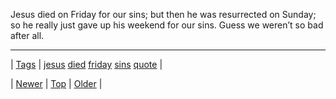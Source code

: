 <!--
title: Jesus died on Friday for our sins; but then he was resurrected on Sunday; so he really just gave up his weekend for our sins. Guess we weren&rsquo;t so bad after all.
date: 2020-06-28T15:27:00.169Z
tags: jesus, died, friday, sins, quote
-->




Jesus died on Friday for our sins; but then he was resurrected on Sunday; so he really just gave up his weekend for our sins. Guess we weren&rsquo;t so bad after all.

<!--BOTTOM-POST-NAVIGATION-->
---

| [Tags](tags.md) | [jesus](tag-jesus.md) [died](tag-died.md) [friday](tag-friday.md) [sins](tag-sins.md) [quote](tag-quote.md) |

| [Newer](163295983039.md) | [Top](index.md) | [Older](163319974976.md) |